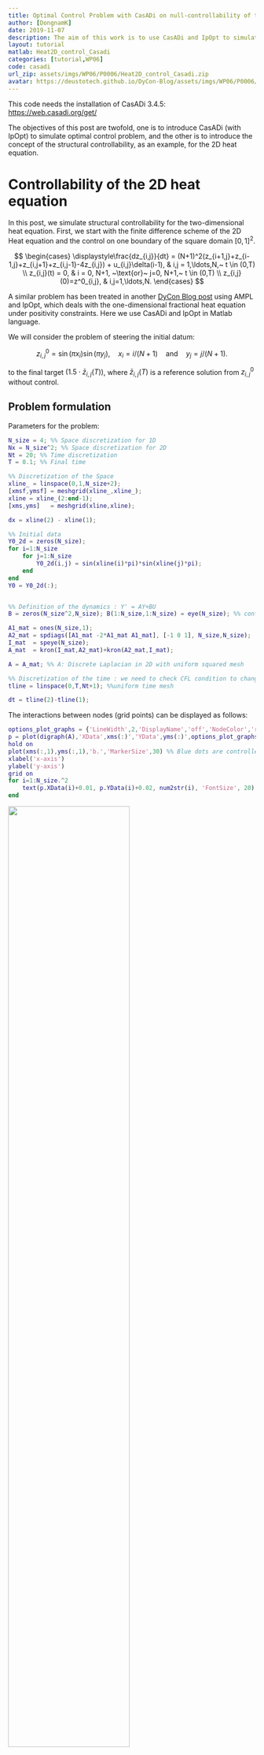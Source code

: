 ```yaml
---
title: Optimal Control Problem with CasADi on null-controllability of the network system
author: [DongnamK]
date: 2019-11-07
description: The aim of this work is to use CasADi and IpOpt to simulate optimal control problem, which explains the structural controllability of the 2D heat equation. We use finite difference scheme with the uniform grid to test exact controllability of the 2D heat equation. After that, we delete several interactions between grid points and simulate the controllability with smaller number of controlled points.
layout: tutorial
matlab: Heat2D_control_Casadi
categories: [tutorial,WP06]
code: casadi
url_zip: assets/imgs/WP06/P0006/Heat2D_control_Casadi.zip
avatar: https://deustotech.github.io/DyCon-Blog/assets/imgs/WP06/P0006/avatar.png
---
```


This code needs the installation of CasADi 3.4.5: <https://web.casadi.org/get/>

The objectives of this post are twofold, one is to introduce CasADi (with IpOpt) to simulate optimal control problem, and the other is to introduce the concept of the structural controllability, as an example, for the 2D heat equation.

# Controllability of the 2D heat equation

In this post, we simulate structural controllability for the two-dimensional heat equation. First, we start with the finite difference scheme of the 2D Heat equation and the control on one boundary of the square domain $[0,1]^2$. 

$$ \begin{cases} \displaystyle\frac{dz_{i,j}}{dt} = (N+1)^2(z_{i+1,j}+z_{i-1,j}+z_{i,j+1}+z_{i,j-1}-4z_{i,j}) + u_{i,j}\delta(i-1), & i,j = 1,\ldots,N,~ t \in (0,T) \\ z_{i,j}(t) = 0, & i = 0, N+1, ~\text{or}~ j=0, N+1,~ t \in (0,T) \\ z_{i,j}(0)=z^0_{i,j}, & i,j=1,\ldots,N. \end{cases} $$

A similar problem has been treated in another [DyCon Blog post](https://deustotech.github.io/DyCon-Blog/tutorial/wp03/WP03-P0022) using AMPL and IpOpt, which deals with the one-dimensional fractional heat equation under positivity constraints. Here we use CasADi and IpOpt in Matlab language.

We will consider the problem of steering the initial datum: 

$$ z^0_{i,j} = \sin(\pi x_i)\sin(\pi y_j),\quad x_i = i/(N+1) \quad\text{and}\quad y_j = j/(N+1). $$


to the final target $(1.5 \cdot \bar z_{i,j}(T))$, where $\bar z_{i,j}(T)$ is a reference solution from $z^0_{i,j}$ without control.

## Problem formulation

Parameters for the problem:

```matlab
N_size = 4; %% Space discretization for 1D
Nx = N_size^2; %% Space discretization for 2D
Nt = 20; %% Time discretization
T = 0.1; %% Final time

%% Discretization of the Space
xline_ = linspace(0,1,N_size+2);
[xmsf,ymsf] = meshgrid(xline_,xline_);
xline = xline_(2:end-1);
[xms,yms]   = meshgrid(xline,xline);

dx = xline(2) - xline(1);

%% Initial data
Y0_2d = zeros(N_size);
for i=1:N_size
    for j=1:N_size
        Y0_2d(i,j) = sin(xline(i)*pi)*sin(xline(j)*pi);
    end
end
Y0 = Y0_2d(:);


%% Definition of the dynamics : Y' = AY+BU
B = zeros(N_size^2,N_size); B(1:N_size,1:N_size) = eye(N_size); %% control for i=1,...,N_size.

A1_mat = ones(N_size,1);
A2_mat = spdiags([A1_mat -2*A1_mat A1_mat], [-1 0 1], N_size,N_size);
I_mat  = speye(N_size);
A_mat  = kron(I_mat,A2_mat)+kron(A2_mat,I_mat);

A = A_mat; %% A: Discrete Laplacian in 2D with uniform squared mesh

%% Discretization of the time : we need to check CFL condition to change 'Nt'.
tline = linspace(0,T,Nt+1); %%uniform time mesh

dt = tline(2)-tline(1);
```

The interactions between nodes (grid points) can be displayed as follows:

```matlab
options_plot_graphs = {'LineWidth',2,'DisplayName','off','NodeColor','r','ArrowSize',9,'MarkerSize',7,'NodeLabel',{}};
p = plot(digraph(A),'XData',xms(:)','YData',yms(:)',options_plot_graphs{:});
hold on
plot(xms(:,1),yms(:,1),'b.','MarkerSize',30) %% Blue dots are controlled nodes
xlabel('x-axis')
ylabel('y-axis')
grid on
for i=1:N_size.^2
    text(p.XData(i)+0.01, p.YData(i)+0.02, num2str(i), 'FontSize', 20);
end
```

<img style="width:70%" src="{{site.url}}{{site.baseurl}}/assets/imgs/WP06/P0006/copiaRM_01.png">

<center><p>Fig 1. The interaction network of 'A_mat'. The controlled nodes are colored blue.</p></center>

Now we may simulate the reference trajectory without control.

```matlab
%% Simulation of the uncontrolled trajectory
M = eye(Nx) - 0.5*dt/dx.^2*A;
L = eye(Nx) + 0.5*dt/dx.^2*A;
P = 0.5*dt*B;

Y = zeros(Nx,Nt+1);

Y(:,1) = Y0;
for k=1:Nt %% loop over time intervals
   %% Crank-Nicolson method without control
   Y(:,k+1) = M\L*Y(:,k);
end
YT = Y(:,Nt+1);

ratio = 1.5;
Y1 = ratio*YT; %% Target data

clf
Z = reshape(Y(:,1),N_size,N_size);
Z = [zeros(1,N_size+2) ; zeros(N_size,1), Z, zeros(N_size,1) ; zeros(1,N_size+2)];
isurf = surf(xmsf,ymsf,Z,'FaceAlpha',0.3);
isurf.CData = isurf.CData*0 + 10;
hold on
Z = reshape(Y(:,end),N_size,N_size);
Z = [zeros(1,N_size+2) ; zeros(N_size,1), Z, zeros(N_size,1) ; zeros(1,N_size+2)];
jsurf = surf(xmsf,ymsf,Z,'FaceAlpha',0.7);
jsurf.CData = jsurf.CData*0 + 1;
jsurf.Parent.Color = 'none';
lightangle(10,10)
legend({'Initial Condition','Final Data'})
```


<img style="width:70%" src="{{site.url}}{{site.baseurl}}/assets/imgs/WP06/P0006/copiaRM_02.png">
<center><p>Fig 2. The initial condition and the final data of uncontrolled dynamics.</p></center>

## Optimization problem

From now on, we use CasADi to consider an exact control problem.

```matlab
opti = casadi.Opti();  %% CasADi function

%% ---- Input variables ---------
X = opti.variable(Nx,Nt+1); %% state trajectory
U = opti.variable(N_size,Nt+1);   %% control

%% ---- Dynamic constraints --------
for k=1:Nt %% loop over control intervals
   %% Crank-Nicolson method : this helps us to boost the optimization
   opti.subject_to(M*X(:,k+1)== L*X(:,k) + 0.5*P*(U(:,k)+U(:,k+1)));
end

%% ---- State constraints --------
opti.subject_to(X(:,1)==Y0);
opti.subject_to(X(:,Nt+1)==Y1);

%% ---- Optimization objective  ----------
Cost = (dx*sum(sum(U.^2))*(T/Nt));
opti.minimize(Cost); %% minimizing L2 over time

%% ---- initial guesses for solver ---
opti.set_initial(X, Y);
opti.set_initial(U, 0);

%% ---- solve NLP              ------
p_opts = struct('expand',true);
s_opts = struct('max_iter',10000); %% iteration limitation

opti.solver('ipopt',p_opts,s_opts); %% set numerical backend
tic
sol = opti.solve();   %% actual solve
toc
```


```
This is Ipopt version 3.12.3, running with linear solver mumps.
NOTE: Other linear solvers might be more efficient (see Ipopt documentation).

Number of nonzeros in equality constraint Jacobian...:     2752
Number of nonzeros in inequality constraint Jacobian.:        0
Number of nonzeros in Lagrangian Hessian.............:       84

Total number of variables............................:      420
                     variables with only lower bounds:        0
                variables with lower and upper bounds:        0
                     variables with only upper bounds:        0
Total number of equality constraints.................:      352
Total number of inequality constraints...............:        0
        inequality constraints with only lower bounds:        0
   inequality constraints with lower and upper bounds:        0
        inequality constraints with only upper bounds:        0

iter    objective    inf_pr   inf_du lg(mu)  ||d||  lg(rg) alpha_du alpha_pr  ls
   0  0.0000000e+00 6.69e-02 0.00e+00  -1.0 0.00e+00    -  0.00e+00 0.00e+00   0
   1  1.6511358e+02 6.66e-16 7.31e-07  -2.5 8.68e+01    -  1.00e+00 1.00e+00h  1
   2  1.6511358e+02 6.66e-16 2.39e-12  -8.6 5.47e-09    -  1.00e+00 1.00e+00h  1

Number of Iterations....: 2

                                   (scaled)                 (unscaled)
Objective...............:   1.6511358437684962e+02    1.6511358437684962e+02
Dual infeasibility......:   2.3874235921539366e-12    2.3874235921539366e-12
Constraint violation....:   6.6613381477509392e-16    6.6613381477509392e-16
Complementarity.........:   0.0000000000000000e+00    0.0000000000000000e+00
Overall NLP error.......:   4.0210221040688533e-13    2.3874235921539366e-12


Number of objective function evaluations             = 3
Number of objective gradient evaluations             = 3
Number of equality constraint evaluations            = 3
Number of inequality constraint evaluations          = 0
Number of equality constraint Jacobian evaluations   = 3
Number of inequality constraint Jacobian evaluations = 0
Number of Lagrangian Hessian evaluations             = 2
Total CPU secs in IPOPT (w/o function evaluations)   =      0.822
Total CPU secs in NLP function evaluations           =      0.000

EXIT: Optimal Solution Found.
               t_proc [s]   t_wall [s]    n_eval
       nlp_f      1.9e-05      1.9e-05         3
       nlp_g     0.000103     0.000105         3
  nlp_grad_f      3.7e-05      3.4e-05         4
  nlp_hess_l      1.4e-05      1.3e-05         2
   nlp_jac_g     0.000185     0.000195         4
      solver         1.09        0.676         1
Elapsed time is 0.757156 seconds.

```

## Post-processing

```matlab
Sol_x = sol.value(X); %% solved controlled trajectory
Sol_u = sol.value(U); %% solved control function

clf
Z = zeros(N_size+2,N_size+2);
Z(2:end-1,2:end-1) = reshape(Sol_x(:,end),N_size,N_size);
isurf = surf(xmsf,ymsf,Z,'FaceAlpha',0.3);
isurf.CData = isurf.CData*0 + 10;
hold on
Z = zeros(N_size+2,N_size+2);
Z(2:end-1,2:end-1) = reshape(Y(:,end),N_size,N_size);
jsurf = surf(xmsf,ymsf,Z,'FaceAlpha',0.7);
jsurf.CData = jsurf.CData*0 + 1;

Z = zeros(N_size+2,N_size+2);
Z(2:end-1,2:end-1) = ratio*reshape(Y(:,end),N_size,N_size);
plot3(xmsf,ymsf,Z,'k*')

jsurf.Parent.Color = 'none';
lightangle(10,10)

legend({'Controlled final data','Uncontrolled final data','Target'})
```

<img style="width:70%" src="{{site.url}}{{site.baseurl}}/assets/imgs/WP06/P0006/copiaRM_03.png">

<center><p>Fig 3. The final data of controlled and uncontrolled dynamics. The controlled data coinside with the target points.</p></center>

```matlab
%% Free and controlled dynamics in animation

Result_ref = zeros(N_size+2,N_size+2,Nt+1); %% displaying variable
Result_ref(2:end-1,2:end-1,:) = reshape(Y(:,:),[N_size,N_size,Nt+1]);

Result_con2d = zeros(N_size+2,N_size+2,Nt+1); %% displaying variable
Result_con2d(2:end-1,2:end-1,:) = reshape(Sol_x(:,:),[N_size,N_size,Nt+1]);
%% Free dynamics
fig = figure;
isurf2= surf(ratio*Result_ref(:,:,end),'FaceAlpha',0.3);
isurf2.CData = isurf2.CData*0 + 1;
hold on
isurf = surf(Result_ref(:,:,1),'FaceAlpha',0.7);
isurf.CData = isurf.CData*0 + 10;
title('Free dynamics')
legend('Target','Solution')
zlim([-0.5 1.5])
pause;
for it = 1:Nt+1
   isurf.ZData =  Result_ref(:,:,it);
    pause(0.1)
end
%% Controlled dynamics
clf
fig = figure;
isurf2= surf(ratio*Result_ref(:,:,end),'FaceAlpha',0.3);
isurf2.CData = isurf2.CData*0 + 1;
hold on
isurf = surf(Result_con2d(:,:,1),'FaceAlpha',0.7);
isurf.CData = isurf.CData*0 + 10;
title('Controlled dynamics')
legend('Target','Solution')
zlim([-0.5 1.5])
pause;
for it = 1:Nt+1
   isurf.ZData =  Result_con2d(:,:,it);
    pause(0.1)
end
```

<table>
   <tr>
      <th>
         <center><video controls width ="95%" src="{{site.url}}{{site.baseurl}}/assets/imgs/WP06/P0006/copiaRM_04-c.mp4"></video></center>
      </th>
      <th>
        <center><video controls width ="95%" src="{{site.url}}{{site.baseurl}}/assets/imgs/WP06/P0006/copiaRM_05-c.mp4"> </video></center>
      </th>
   </tr>
</table>

<center><p><b>Fig 4-5.</b> Animations for the free and controlled dynamics. The target surface is also drawn in both dynamics, where free dynamics goes below than the target.</p></center>

# Structural controllability of the 2D heat equation

For the second part, we simulate another linear system to check the structural controllability of the 2D heat equation. It is known that its interacting [network is structurally controllable](https://en.wikipedia.org/wiki/Network_controllability) by one sole node. 

The following matrix 'AS_mat' links the nodes in a line, for example, 1-2-3-6-5-4-7-8-9 for $N=3$, which is a part of interactions in 'A_mat':

```matlab
AC_mat = diag(ones(N_size-1,1),-1);
for j=1:2:N_size-2
    AC_mat = blkdiag(AC_mat,diag(ones(N_size-1,1),1));
    AC_mat(end,end-N_size)=1;
    if N_size==2
        break
    end
    AC_mat = blkdiag(AC_mat,diag(ones(N_size-1,1),-1));
    AC_mat(end-N_size+1,end-2*N_size+1)=1;
end
if length(AC_mat) < (N_size.^2)
    AC_mat = blkdiag(AC_mat,diag(ones(N_size-1,1),1));
    AC_mat(end,end-N_size)=1;
end

AS_mat = (AC_mat + AC_mat') - 2*eye(Nx);

options_plot_graphs = {'LineWidth',2,'DisplayName','off','NodeColor','r','ArrowSize',9,'MarkerSize',7,'NodeLabel',{}};
p = plot(digraph(AS_mat),'XData',xms(:)','YData',yms(:)',options_plot_graphs{:});
xlabel('x-axis');ylabel('y-axis')
hold on
plot(xms(1,1),yms(1,1),'b.','MarkerSize',30) %% Blue dots are controlled nodes
for i=1:N_size.^2
    text(p.XData(i)+0.01, p.YData(i)+0.02, num2str(i), 'FontSize', 20);
end

title('Network')
grid on
```

<img style="width:70%" src="{{site.url}}{{site.baseurl}}/assets/imgs/WP06/P0006/copiaRM_06.png">

<center><p>Fig 6. The interaction network of the new matrix 'AS_mat'. The controlled nodes are colored blue.</p></center>

Since the 1D heat equation is controllable, 'AS_mat' is controllable by one node. However, it gets more and more difficult as the number of nodes increases, since it has different scale with the standard 1D heat equation. The length of the 1D domain grows as $N$ since it eventually become space filling curve in $[0,1]^2$.

Note also that 'AS_mat' has the nonzero elements in the positions that 'A_mat' has. By deleting several interactions of 'A_mat', 'AS_mat' is now exactly controllable with smaller controlled nodes. This is the idea of the structural controllability in the network system, called 'network control'.

## Problem formulation

```matlab
B = zeros(N_size^2,1); B(1) = 1;
A = N_size.^2*AS_mat;
%% Y' = AY + BU

T = 0.1;
Nt = 30;
tline = linspace(0,T,Nt+1); %%uniform time mesh
dt = tline(2)-tline(1);

%% Simulation of the uncontrolled trajectory
M = eye(Nx) - 0.5*dt/dx.^2*A;
L = eye(Nx) + 0.5*dt/dx.^2*A;
P = 0.5*dt*B;

Y = zeros(Nx,Nt+1);
Y(:,1) = Y0;
for k=1:Nt %% loop over time intervals
   %% Crank-Nicolson method without control
   Y(:,k+1) = M\L*Y(:,k);
end
YT = Y(:,Nt+1);
Y1 = ratio*YT;
```

## Optimization problem in CasADi

```matlab
opti = casadi.Opti();  %% CasADi function

%% ---- Input variables ---------
X = opti.variable(Nx,Nt+1); %% state trajectory
U = opti.variable(1,Nt+1);   %% control

%% ---- Dynamic constraints --------
for k=1:Nt %% loop over control intervals
   %% Crank-Nicolson method
   opti.subject_to(M*X(:,k+1)== L*X(:,k) + P*(U(:,k)+U(:,k+1)));
end

%% ---- State constraints --------
opti.subject_to(X(:,1)==Y0);
opti.subject_to(X(:,Nt+1)==Y1);

%% ---- Optimization objective  ----------
Cost = (sum(U.^2)*(T/Nt)); %%1e3*dx^2*sum(sum((X(:,Nt+1)-Y1).^2))+;
opti.minimize(Cost); %% minimizing L2 at the final time

%% ---- Initial guess ----
opti.set_initial(X, Y);
opti.set_initial(U, 0);

%% ---- solve NLP              ------
p_opts = struct('expand',true);
s_opts = struct('max_iter',1e5); %% cut down the algorithm at the 1000-th iteration.
opti.solver('ipopt',p_opts,s_opts); %% set numerical backend
tic
sol = opti.solve();   %% actual solve
toc
```


```
This is Ipopt version 3.12.3, running with linear solver mumps.
NOTE: Other linear solvers might be more efficient (see Ipopt documentation).

Number of nonzeros in equality constraint Jacobian...:     2852
Number of nonzeros in inequality constraint Jacobian.:        0
Number of nonzeros in Lagrangian Hessian.............:       31

Total number of variables............................:      527
                     variables with only lower bounds:        0
                variables with lower and upper bounds:        0
                     variables with only upper bounds:        0
Total number of equality constraints.................:      512
Total number of inequality constraints...............:        0
        inequality constraints with only lower bounds:        0
   inequality constraints with lower and upper bounds:        0
        inequality constraints with only upper bounds:        0

iter    objective    inf_pr   inf_du lg(mu)  ||d||  lg(rg) alpha_du alpha_pr  ls
   0  0.0000000e+00 1.04e-01 0.00e+00  -1.0 0.00e+00    -  0.00e+00 0.00e+00   0
   1  2.9522421e+04 1.33e-15 6.25e-02  -2.5 1.08e+03    -  1.00e+00 1.00e+00h  1

Number of Iterations....: 1

                                   (scaled)                 (unscaled)
Objective...............:   2.9522420557910038e+04    2.9522420557910038e+04
Dual infeasibility......:   6.2500000000000000e-02    6.2500000000000000e-02
Constraint violation....:   1.3322676295501878e-15    1.3322676295501878e-15
Complementarity.........:   0.0000000000000000e+00    0.0000000000000000e+00
Overall NLP error.......:   1.4002321948103652e-12    6.2500000000000000e-02


Number of objective function evaluations             = 2
Number of objective gradient evaluations             = 2
Number of equality constraint evaluations            = 2
Number of inequality constraint evaluations          = 0
Number of equality constraint Jacobian evaluations   = 2
Number of inequality constraint Jacobian evaluations = 0
Number of Lagrangian Hessian evaluations             = 1
Total CPU secs in IPOPT (w/o function evaluations)   =      0.516
Total CPU secs in NLP function evaluations           =      0.000

EXIT: Optimal Solution Found.
               t_proc [s]   t_wall [s]    n_eval
       nlp_f      6.2e-05      1.4e-05         2
       nlp_g     0.000212       0.0001         2
  nlp_grad_f      4.3e-05      2.9e-05         3
  nlp_hess_l      3.2e-05      3.3e-05         1
   nlp_jac_g     0.000147     0.000148         3
      solver        0.668        0.573         1
Elapsed time is 0.638270 seconds.
```

## Post-processing

```matlab
Sol_x = sol.value(X); %% solved controlled trajectory
Sol_u = sol.value(U); %% solved control
%%Sol_x = opti.debug.value(X);
%%Sol_u = opti.debug.value(U); %% final data if algorithm stops with error

%%
clf
Z = zeros(N_size+2,N_size+2);
Z(2:end-1,2:end-1) = reshape(Sol_x(:,end),N_size,N_size);
isurf = surf(xmsf,ymsf,Z,'FaceAlpha',0.3);
isurf.CData = isurf.CData*0 + 10;
hold on
Z = zeros(N_size+2,N_size+2);
Z(2:end-1,2:end-1) = reshape(Y(:,end),N_size,N_size);
jsurf = surf(xmsf,ymsf,Z,'FaceAlpha',0.7);
jsurf.CData = jsurf.CData*0 + 1;

Z = zeros(N_size+2,N_size+2);
Z(2:end-1,2:end-1) = ratio*reshape(Y(:,end),N_size,N_size);
plot3(xmsf,ymsf,Z,'k*')

jsurf.Parent.Color = 'none';
lightangle(10,10)

legend({'Controlled final data','Uncontrolled final data','Target'})
```

<img style="width:70%" src="{{site.url}}{{site.baseurl}}/assets/imgs/WP06/P0006/copiaRM_07.png">

<center><p>Fig 7. The initial condition and the final data of uncontrolled dynamics. It has a different structure compared to Fig 2.</p></center>

```matlab
%% Free and controlled dynamics in animation

Result_ref = zeros(N_size+2,N_size+2,Nt+1); %% displaying variable
Result_ref(2:end-1,2:end-1,:) = reshape(Y(:,:),[N_size,N_size,Nt+1]);

Result_con2d = zeros(N_size+2,N_size+2,Nt+1); %% displaying variable
Result_con2d(2:end-1,2:end-1,:) = reshape(Sol_x(:,:),[N_size,N_size,Nt+1]);

fig = figure;
isurf2= surf(ratio*Result_ref(:,:,end),'FaceAlpha',0.3);
isurf2.CData = isurf2.CData*0 + 1;
hold on
isurf = surf(Result_ref(:,:,1),'FaceAlpha',0.7);
isurf.CData = isurf.CData*0 + 10;
title('Free dynamics')
legend('Target','Solution')
zlim([-0.5 1.5])
pause;
for it = 1:Nt+1
   isurf.ZData =  Result_ref(:,:,it);
    pause(0.1)
end

%%
clf

fig = figure;
isurf2= surf(ratio*Result_ref(:,:,end),'FaceAlpha',0.3);
isurf2.CData = isurf2.CData*0 + 1;
hold on
isurf = surf(Result_con2d(:,:,1),'FaceAlpha',0.7);
isurf.CData = isurf.CData*0 + 10;
title('Controlled dynamics')
legend('Target','Solution')
zlim([-0.5 1.5])
pause;
for it = 1:Nt+1
   isurf.ZData =  Result_con2d(:,:,it);
    pause(0.1)
end
```
<table>
   <tr>
      <th>
         <center><video controls width ="95%" src="{{site.url}}{{site.baseurl}}/assets/imgs/WP06/P0006/copiaRM_08-c.mp4"></video></center>
      </th>
      <th>
        <center><video controls width ="95%" src="{{site.url}}{{site.baseurl}}/assets/imgs/WP06/P0006/copiaRM_09-c.mp4"> </video></center>
      </th>
   </tr>
</table>
<center><p><b>Fig 8-9.</b> Animations for the free and controlled dynamics. The target surface is also drawn in both dynamics, where free dynamics goes below than the target.</p></center>

